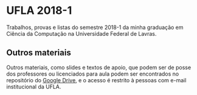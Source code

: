 # UFLA 2018-1
Trabalhos, provas e listas do semestre 2018-1 da minha graduação em Ciência da Computação na Universidade Federal de Lavras.

## Outros materiais
Outros materiais, como slides e textos de apoio, que podem ser de posse dos professores ou licenciados para aula podem ser encontrados no repositório do [Google Drive](https://drive.google.com/drive/folders/12F_k7ph60cHd4PNzJ5MwOe6vZYLp6zir?usp=sharing), e o acesso é restrito à pessoas com e-mail institucional da UFLA.
